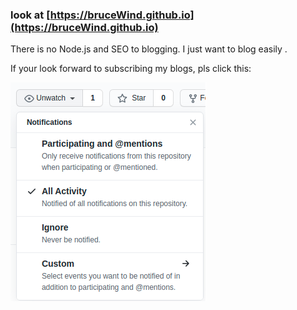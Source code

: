 ### look at [https://bruceWind.github.io](https://bruceWind.github.io)
There is no Node.js and SEO to blogging. I just want to blog easily .

If your look forward to subscribing my blogs, pls click this:

![](https://raw.githubusercontent.com/BruceWind/BruceWind.github.io/master/imgs/subscribe.png)
